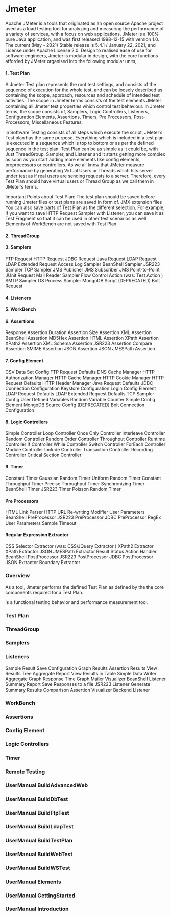 

# Jmeter
Apache JMeter is a tools that originated as an open source Apache project used as a load testing tool for 
analyzing and measuring the performance of a variety of services, with a focus on web applications.
JMeter is a 100% pure Java application, and was first released 1998-12-15 with version 1.0.  The
current (May - 2021) Stable release is 5.4.1 / January 22, 2021, and License under Apache License 2.0.
Design to realised ease of use for software engineers, Jmeter is modular in design, with the core functions
afforded by JMeter organised into the following modular units;

#### 1. Test Plan

A Jmeter Test plan represents the root test settings, and consists of the sequence of execution for the whole test, 
and can be loosely described as containing the scope, approach, resources and schedule of intended test activities.
The scope in Jmeter terms consists of the test elements JMeter containing all Jmeter test properties which control test
behaviour.  In Jmeter terms, the scope consists of, Samplers, Logic Controllers, Listeners, Configuration Elements,
Assertions, Timers, Pre Processors, Post-Processors, Miscellaneous Features.


in Software Testing consists of all steps which execute the script, JMeter’s Test plan
has the same purpose. Everything which is included in a test plan is executed in a sequence which is top to bottom 
or as per the defined sequence in the test plan. Test Plan can be as simple as it could be, with Just ThreadGroup, 
Sampler, and Listener and it starts getting more complex as soon as you start adding more elements like config elements, 
preprocessors or controllers. As we all know that JMeter measure performance by generating Virtual Users or Threads 
which hits server under test as if real users are sending requests to a server. Therefore, every Test Plan should have 
virtual users or Thread Group as we call them in JMeter’s terms.

Important Points about Test Plan:
The test plan should be saved before running
Jmeter files or test plans are saved in form of. JMX extension files
You can also save parts of Test Plan as the different selection. For example, If you want to save HTTP Request Sampler with Listener, you can save it as Test Fragment so that it can be used in other test scenarios as well
Elements of WorkBench are not saved with Test Plan


#### 2. ThreadGroup
#### 3. Samplers


FTP Request
HTTP Request
JDBC Request
Java Request
LDAP Request
LDAP Extended Request
Access Log Sampler
BeanShell Sampler
JSR223 Sampler
TCP Sampler
JMS Publisher
JMS Subscriber
JMS Point-to-Point
JUnit Request
Mail Reader Sampler
Flow Control Action (was: Test Action )
SMTP Sampler
OS Process Sampler
MongoDB Script (DEPRECATED)
Bolt Request


#### 4. Listeners
#### 5. WorkBench
#### 6. Assertions

Response Assertion
Duration Assertion
Size Assertion
XML Assertion
BeanShell Assertion
MD5Hex Assertion
HTML Assertion
XPath Assertion
XPath2 Assertion
XML Schema Assertion
JSR223 Assertion
Compare Assertion
SMIME Assertion
JSON Assertion
JSON JMESPath Assertion


#### 7. Config Element

CSV Data Set Config
FTP Request Defaults
DNS Cache Manager
HTTP Authorization Manager
HTTP Cache Manager
HTTP Cookie Manager
HTTP Request Defaults
HTTP Header Manager
Java Request Defaults
JDBC Connection Configuration
Keystore Configuration
Login Config Element
LDAP Request Defaults
LDAP Extended Request Defaults
TCP Sampler Config
User Defined Variables
Random Variable
Counter
Simple Config Element
MongoDB Source Config (DEPRECATED)
Bolt Connection Configuration


#### 8. Logic Controllers

Simple Controller
Loop Controller
Once Only Controller
Interleave Controller
Random Controller
Random Order Controller
Throughput Controller
Runtime Controller
If Controller
While Controller
Switch Controller
ForEach Controller
Module Controller
Include Controller
Transaction Controller
Recording Controller
Critical Section Controller


#### 9. Timer

Constant Timer
Gaussian Random Timer
Uniform Random Timer
Constant Throughput Timer
Precise Throughput Timer
Synchronizing Timer
BeanShell Timer
JSR223 Timer
Poisson Random Timer

#### Pre Processors

HTML Link Parser
HTTP URL Re-writing Modifier
User Parameters
BeanShell PreProcessor
JSR223 PreProcessor
JDBC PreProcessor
RegEx User Parameters
Sample Timeout


#### Regular Expression Extractor
CSS Selector Extractor (was: CSS/JQuery Extractor )
XPath2 Extractor
XPath Extractor
JSON JMESPath Extractor
Result Status Action Handler
BeanShell PostProcessor
JSR223 PostProcessor
JDBC PostProcessor
JSON Extractor
Boundary Extractor


### Overview

As a tool, Jmeter performs the defined Test Plan as defined by the the core components required for a Test Plan.


is a functional testing behavior and performance measurement tool.

### Test Plan
### ThreadGroup
### Samplers
### Listeners

Sample Result Save Configuration
Graph Results
Assertion Results
View Results Tree
Aggregate Report
View Results in Table
Simple Data Writer
Aggregate Graph
Response Time Graph
Mailer Visualizer
BeanShell Listener
Summary Report
Save Responses to a file
JSR223 Listener
Generate Summary Results
Comparison Assertion Visualizer
Backend Listener


### WorkBench
### Assertions
### Config Element
### Logic Controllers
### Timer

### Remote Testing

### UserManual BuildAdvancedWeb

### UserManual BuildDbTest

### UserManual BuildFtpTest

### UserManual BuildLdapTest

### UserManual BuildTestPlan


### UserManual BuildWebTest


### UserManual BuildWSTest


### UserManual Elements


### UserManual GettingStarted


### UserManual Introduction